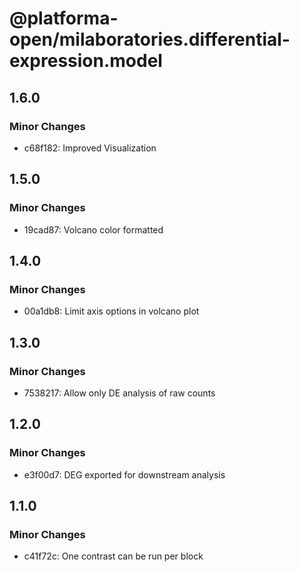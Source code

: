 # @platforma-open/milaboratories.differential-expression.model

## 1.6.0

### Minor Changes

- c68f182: Improved Visualization

## 1.5.0

### Minor Changes

- 19cad87: Volcano color formatted

## 1.4.0

### Minor Changes

- 00a1db8: Limit axis options in volcano plot

## 1.3.0

### Minor Changes

- 7538217: Allow only DE analysis of raw counts

## 1.2.0

### Minor Changes

- e3f00d7: DEG exported for downstream analysis

## 1.1.0

### Minor Changes

- c41f72c: One contrast can be run per block
